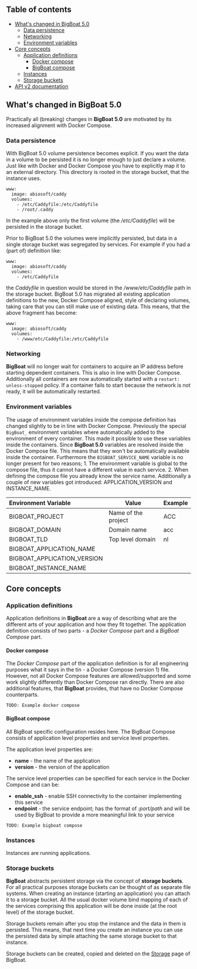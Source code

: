 ## Table of contents
  - [What's changed in BigBoat 5.0](#whats-changed-in-bigboat-50)
    - [Data persistence](#data-persistence)
    - [Networking](#networking)
    - [Environment variables](#environment-variables)
  - [Core concepts](#core-concepts)
    - [Application definitions](#application-definitions)
      - [Docker compose](#docker-compose)
      - [BigBoat compose](#bigboat-compose)
    - [Instances](#instances)
    - [Storage buckets](#storage-buckets)
  - [<a href="/docs/api/v2" target="_blank">API v2 documentation</a>](#api)

## What's changed in BigBoat 5.0
Practically all (breaking) changes in **BigBoat 5.0** are motivated by its increased alignment with Docker Compose.
### Data persistence
With BigBoat 5.0 volume persistence becomes explicit. If you want the data in a volume to be persisted it is no longer enough to just declare a volume. Just like with Docker and Docker Compose you have to explicitly map it to an external directory. This directory is rooted in the storage bucket, that the instance uses.
```
www:
  image: abiosoft/caddy
  volumes:
    - /etc/Caddyfile:/etc/Caddyfile
    - /root/.caddy
```
In the example above only the first volume (the */etc/Caddyfile*) will be persisted in the storage bucket.

Prior to BigBoat 5.0 the volumes were implicitly persisted, but data in a single storage bucket was segregated by services. For example if you had a (part of) definition like:
```
www:
  image: abiosoft/caddy
  volumes:
    - /etc/Caddyfile
```
the *Caddyfile* in question would be stored in the */www/etc/Caddyfile* path in the storage bucket. BigBoat 5.0 has migrated all existing application definitions to the new, Docker Compose aligned, style of declaring volumes, taking care that you can still make use of existing data. This means, that the above fragment has become:
```
www:
  image: abiosoft/caddy
  volumes:
    - /www/etc/Caddyfile:/etc/Caddyfile
```

### Networking
**BigBoat** will no longer wait for containers to acquire an IP address before starting dependent containers. This is also in line with Docker Compose. Additionally all containers are now automatically started with a `restart: unless-stopped` policy. If a container fails to start because the network is not ready, it will be automatically restarted.

### Environment variables
The usage of environment variables inside the compose definition has changed slightly to be in line with Docker Compose.
Previously the special `BigBoat_` environment variables where automatically added to the environment of every container. This made it possible to use these variables inside the containers. Since **BigBoat 5.0** variables are resolved inside the Docker Compose file. This means that they won't be automatically available inside the container.
Furthermore the `BIGBOAT_SERVICE_NAME` variable is no longer present for two reasons; 1. The environment variable is global to the compose file, thus it cannot have a different value in each service. 2. When defining the compose file you already know the service name.
Additionally a couple of new variables got introduced: APPLICATION_VERSION and INSTANCE_NAME.

| Environment Variable  | Value                      |  Example  |
|:----------------------|----------------------------|-----------|
|BIGBOAT_PROJECT        | Name of the project        | ACC       |
|BIGBOAT_DOMAIN         | Domain name                | acc       |
|BIGBOAT_TLD            | Top level domain           | nl        |
|BIGBOAT_APPLICATION_NAME | |
|BIGBOAT_APPLICATION_VERSION | |
|BIGBOAT_INSTANCE_NAME | |


## Core concepts

### Application definitions
Application definitions in **BigBoat** are a way of describing what are the different arts of your application and how they fit together. The application definition consists of two parts - a *Docker Compose* part and a *BigBoat Compose* part.

#### Docker compose
The *Docker Compose* part of the application definition is for all engineering purposes what it says in the tin - a Docker Compose (version 1) file. However, not all Docker Compose features are allowed/supported and some work slightly differently than Docker Compose ran directly. There are also additional features, that **BigBoat** provides, that have no Docker Compose counterparts.

```
TODO: Example docker compose
```

#### BigBoat compose
All BigBoat specific configuration resides here. The BigBoat Compose consists of application level properties and service level properties.

The application level properties are:

  - **name** - the name of the application
  - **version** - the version of the application

The service level properties can be specified for each service in the Docker Compose and can be:

  - **enable_ssh** - enable SSH connectivity to the container implementing this service
  - **endpoint** - the service endpoint; has the format of *:port/path* and will be used by BigBoat to provide a more meaningful link to your service

```
TODO: Example bigboat compose
```

### Instances
Instances are running applications.

### Storage buckets
**BigBoat** abstracts persistent storage via the concept of **storage buckets**. For all practical purposes storage buckets can be thought of as separate file systems. When creating an instance (starting an application) you can attach it to a storage bucket. All the usual docker volume bind mapping of each of the services comprising this application will be done inside (at the root level) of the storage bucket.

Storage buckets remain after you stop the instance and the data in them is persisted. This means, that next time you create an instance you can use the persisted data by simple attaching the same storage bucket to that instance.

Storage buckets can be created, copied and deleted on the [Storage](/storage) page of BigBoat.
